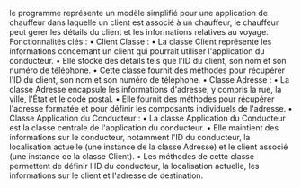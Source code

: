 
le programme représente un modèle simplifié pour une application de chauffeur dans laquelle un client est associé à un chauffeur, le chauffeur peut gerer les détails du client et les informations relatives au voyage.
Fonctionnalités clés :
•	Client Classe :
•	La classe Client représente les informations concernant un client qui pourrait utiliser l'application du conducteur.
•	Elle stocke des détails tels que l'ID du client, son nom et son numéro de téléphone.
•	Cette classe fournit des méthodes pour récupérer l'ID du client, son nom et son numéro de téléphone.
•	Classe Adresse :
•	La classe Adresse encapsule les informations d'adresse, y compris la rue, la ville, l'État et le code postal.
•	Elle fournit des méthodes pour récupérer l'adresse formatée et pour définir les composants individuels de l'adresse.
•	Classe Application du Conducteur :
•	La classe Application du Conducteur est la classe centrale de l'application du conducteur.
•	Elle maintient des informations sur le conducteur, notamment l'ID du conducteur, la localisation actuelle (une instance de la classe Adresse) et le client associé (une instance de la classe Client).
•	Les méthodes de cette classe permettent de définir l'ID du conducteur, la localisation actuelle, les informations sur le client et l'adresse de destination.
